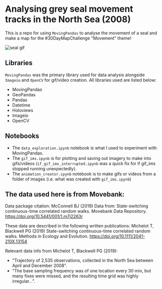 # Analysing grey seal movement tracks in the North Sea (2008)

This is a repo for using ```MovingPandas``` to analyse the movement of a seal and make a map for the #30DayMapChallenge "Movement" theme!

![seal gif](seal_a_better_place.gif)


## Libraries
```MovingPandas``` was the primary library used for data analysis alongside ```Imageio``` and ```OpenCV``` for gif/video creation. All libraries used are listed below:
- MovingPandas
- GeoPandas
- Pandas
- Datetime
- Holoviews
- Imageio
- OpenCV

## Notebooks
- The ```data_exploration.ipynb``` notebook is what I used to experiment with MovingPandas.
- The ```gif_ims.ipynb``` is for plotting and saving out imagery to make into gifs/videos (```if_gif_ims_interrupted.ipynb``` was a quick fix for if gif_ims stopped running unexpectedly).
- The ```animation_creator.ipynb``` notebook is to make gifs or videos from a folder of images (i.e. what was created with ```gif_ims.ipynb```)

## The data used here is from Movebank:

Data package citation:
McConnell BJ (2019) Data from: State-switching continuous-time correlated random walks. Movebank Data Repository. https://doi.org/10.5441/001/1.m7j2263r

These data are described in the following written publications:
Michelot T, Blackwell PG (2019) State-switching continuous-time correlated random walks. Methods in Ecology and Evolution. https://doi.org/10.1111/2041-210X.13154

Relevant data info from Michelot T, Blackwell PG (2019):

- "Trajectory of 2,535 observations, collected in the North Sea between April and December 2008".
- "The base sampling frequency was of one location every 30 min, but many fixes were missed, and the resulting time grid was highly irregular...".